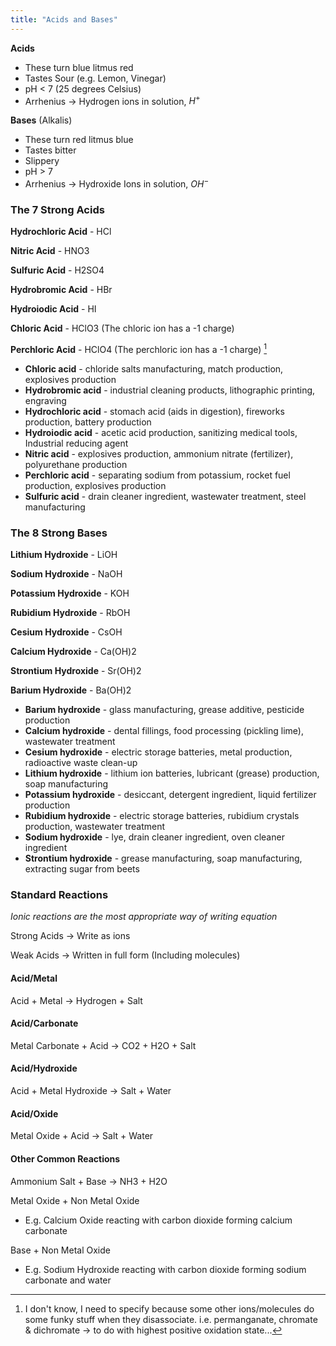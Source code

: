 ```yaml
---
title: "Acids and Bases"
---
```


**Acids**
- These turn blue litmus red
- Tastes Sour (e.g. Lemon, Vinegar)
- pH < 7 (25 degrees Celsius)
- Arrhenius -> Hydrogen ions in solution, $H^+$

**Bases** (Alkalis)
- These turn red litmus blue
- Tastes bitter
- Slippery
- pH > 7
- Arrhenius -> Hydroxide Ions in solution, $OH^-$


### The 7 Strong Acids

**Hydrochloric Acid** - HCl

**Nitric Acid** - HNO3

**Sulfuric Acid** - H2SO4

**Hydrobromic Acid** - HBr

**Hydroiodic Acid** - HI

**Chloric Acid** - HClO3 (The chloric ion has a -1 charge)

**Perchloric Acid** - HClO4 (The perchloric ion has a -1 charge) [^1]


- **Chloric acid** - chloride salts manufacturing, match production, explosives production
- **Hydrobromic acid** - industrial cleaning products, lithographic printing, engraving
- **Hydrochloric acid** - stomach acid (aids in digestion), fireworks production, battery production
- **Hydroiodic acid** - acetic acid production, sanitizing medical tools, Industrial reducing agent
- **Nitric acid** - explosives production, ammonium nitrate (fertilizer), polyurethane production
- **Perchloric acid** - separating sodium from potassium, rocket fuel production, explosives production
- **Sulfuric acid** - drain cleaner ingredient, wastewater treatment, steel manufacturing

### The 8 Strong Bases

**Lithium Hydroxide** - LiOH

**Sodium Hydroxide** - NaOH

**Potassium Hydroxide** - KOH

**Rubidium Hydroxide** - RbOH

**Cesium Hydroxide** - CsOH

**Calcium Hydroxide** - Ca(OH)2

**Strontium Hydroxide** - Sr(OH)2

**Barium Hydroxide** - Ba(OH)2


- **Barium hydroxide** - glass manufacturing, grease additive, pesticide production
- **Calcium hydroxide** - dental fillings, food processing (pickling lime), wastewater treatment
- **Cesium hydroxide** - electric storage batteries, metal production, radioactive waste clean-up
- **Lithium hydroxide** - lithium ion batteries, lubricant (grease) production, soap manufacturing
- **Potassium hydroxide** - desiccant, detergent ingredient, liquid fertilizer production
- **Rubidium hydroxide** - electric storage batteries, rubidium crystals production, wastewater treatment
- **Sodium hydroxide** - lye, drain cleaner ingredient, oven cleaner ingredient
- **Strontium hydroxide** - grease manufacturing, soap manufacturing, extracting sugar from beets

### Standard Reactions

*Ionic reactions are the most appropriate way of writing equation*

Strong Acids -> Write as ions

Weak Acids -> Written in full form (Including molecules)

#### Acid/Metal

Acid + Metal -> Hydrogen + Salt

#### Acid/Carbonate

Metal Carbonate + Acid  ->  CO2 + H2O + Salt

#### Acid/Hydroxide

Acid + Metal Hydroxide  -> Salt + Water

#### Acid/Oxide

Metal Oxide + Acid  ->  Salt + Water

#### Other Common Reactions

Ammonium Salt + Base ->  NH3 + H2O

Metal Oxide + Non Metal Oxide
- E.g. Calcium Oxide reacting with carbon dioxide forming calcium carbonate

Base + Non Metal Oxide
- E.g. Sodium Hydroxide reacting with carbon dioxide forming sodium carbonate and water


[^1]: I don't know, I need to specify because some other ions/molecules do some funky stuff when they disassociate. i.e. permanganate, chromate & dichromate -> to do with highest positive oxidation state...